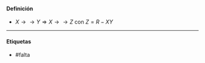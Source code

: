 #### Definición
- $X\rightarrow\rightarrow Y  \Rightarrow X\rightarrow\rightarrow Z$ con $Z=R-XY$  
***
#### Etiquetas
- #falta 